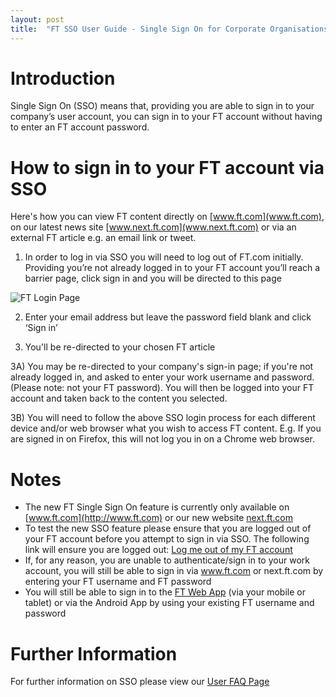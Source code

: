 ```yaml
---
layout: post
title:  "FT SSO User Guide - Single Sign On for Corporate Organisations"
---
```


# Introduction
Single Sign On (SSO) means that, providing you are able to sign in to your company’s user account, you can sign in to your FT account without having to enter an FT account password.

# How to sign in to your FT account via SSO

Here's how you can view FT content directly on [www.ft.com](www.ft.com), on our latest news site [www.next.ft.com](www.next.ft.com) or via an external FT article e.g. an email link or tweet.

  1) In order to log in via SSO you will need to log out of FT.com initially. Providing you’re not already logged in to your FT account you’ll reach a barrier page, click sign in and you will be directed to this page

![FT Login Page](/sso-support/assets/images/login-page.png)

  2) Enter your email address but leave the password field blank and click ‘Sign in’

  3) You'll be re-directed to your chosen FT article

  3A) You may be re-directed to your company's sign-in page; if you're not already logged in, and asked to enter your work username and password. (Please note: not your FT password). You will then be logged into your FT account and taken back to the content you selected.

  3B) You will need to follow the above SSO login process for each different device and/or web browser what you wish to access FT content. E.g. If you are signed in on Firefox, this will not log you in on a Chrome web browser.

# Notes
* The new FT Single Sign On feature is currently only available on  [www.ft.com](http://www.ft.com) or our new website [next.ft.com](https://next.ft.com)
* To test the new SSO feature please ensure that you are logged out of your FT account before you attempt to sign in via SSO. The following link will ensure you are logged out: [Log me out of my FT account](https://accounts.ft.com/logout)
* If, for any reason, you are unable to authenticate/sign in to your work account, you will still be able to sign in via www.ft.com or next.ft.com by entering your FT username and FT password
* You will still be able to sign in to the [FT Web App](https://app.ft.com/) (via your mobile or tablet) or via the Android App by using your existing FT username and password

# Further Information
For further information on SSO please view our [User FAQ Page](https://financial-times.github.io/sso-support/2016/07/19/faqs)
